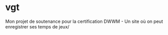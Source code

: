 # vgt
Mon projet de soutenance pour la certification DWWM - Un site où on peut enregistrer ses temps de jeux/
